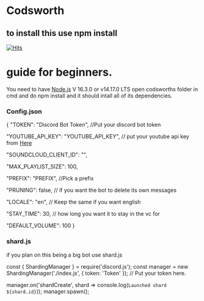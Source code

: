 # Codsworth

## to install this use npm install

[![Hits](https://hits.seeyoufarm.com/api/count/incr/badge.svg?url=https%3A%2F%2Fgithub.com%2FSophiaAtkinson%2FCodsworth&count_bg=%23A53DC8&title_bg=%23555555&icon=node-dot-js.svg&icon_color=%23E7E7E7&title=Page+Views&edge_flat=true)](https://hits.seeyoufarm.com)


# guide for beginners.

You need to have [Node.js](https://nodejs.org) V 16.3.0 or v14.17.0 LTS
open codsworths folder in cmd and do npm install and it should intall all of its dependencies.

### Config.json

{
  "TOKEN": "Discord Bot Token", //Put your discord bot token
  
  "YOUTUBE_API_KEY": "YOUTUBE_API_KEY", // put your youtube api key from [Here](https://console.cloud.google.com/)
  
  "SOUNDCLOUD_CLIENT_ID": "",
  
  "MAX_PLAYLIST_SIZE": 100,
  
  "PREFIX": "PREFIX", //Pick a prefix
  
  "PRUNING": false, // if you want the bot to delete its own messages
  
  "LOCALE": "en", // Keep the same if you want english
  
  "STAY_TIME": 30, // how long you want it to stay in the vc for
  
  "DEFAULT_VOLUME": 100
}

### shard.js
if you plan on this being a big bot use shard.js

const { ShardingManager } = require('discord.js');
const manager = new ShardingManager('./index.js', { token: 'Token' }); // Put your token here.

manager.on('shardCreate', shard => console.log(`Launched shard ${shard.id}`));
manager.spawn();


